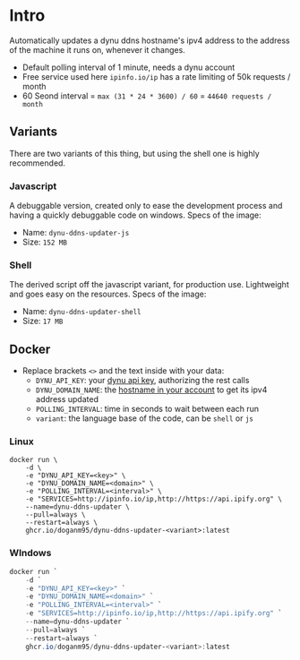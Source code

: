 # Intro

Automatically updates a dynu ddns hostname's ipv4 address to the address of the machine it runs on, whenever it changes.  

- Default polling interval of 1 minute, needs a dynu account
- Free service used here `ipinfo.io/ip` has a rate limiting of 50k requests / month
- 60 Seond interval = `max (31 * 24 * 3600) / 60` = `44640 requests / month`

## Variants

There are two variants of this thing, but using the shell one is highly recommended.

### Javascript

A debuggable version, created only to ease the development process and having a quickly debuggable code on windows. 
Specs of the image:

- Name: `dynu-ddns-updater-js`
- Size: `152 MB`

### Shell

The derived script off the javascript variant, for production use. Lightweight and goes easy on the resources.
Specs of the image:

- Name: `dynu-ddns-updater-shell`
- Size: `17 MB`

## Docker

- Replace brackets `<>` and the text inside with your data:
  - `DYNU_API_KEY`: your [dynu api key](https://www.dynu.com/en-US/ControlPanel/APICredentials), authorizing the rest calls
  - `DYNU_DOMAIN_NAME`: the [hostname in your account](https://www.dynu.com/en-US/ControlPanel/DDNS) to get its ipv4 address updated
  - `POLLING_INTERVAL`: time in seconds to wait between each run
  - `variant`: the language base of the code, can be `shell` or `js`


### Linux

```shell
docker run \
    -d \
    -e "DYNU_API_KEY=<key>" \
    -e "DYNU_DOMAIN_NAME=<domain>" \
    -e "POLLING_INTERVAL=<interval>" \
    -e "SERVICES=http://ipinfo.io/ip,http://https://api.ipify.org" \
    --name=dynu-ddns-updater \
    --pull=always \
    --restart=always \
    ghcr.io/doganm95/dynu-ddns-updater-<variant>:latest
```

### WIndows

```powershell
docker run `
    -d `
    -e "DYNU_API_KEY=<key>" `
    -e "DYNU_DOMAIN_NAME=<domain>" `
    -e "POLLING_INTERVAL=<interval>" `
    -e "SERVICES=http://ipinfo.io/ip,http://https://api.ipify.org" `
    --name=dynu-ddns-updater `
    --pull=always `
    --restart=always `
    ghcr.io/doganm95/dynu-ddns-updater-<variant>:latest
```
